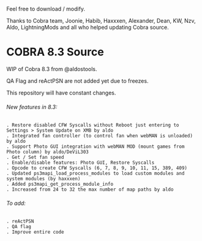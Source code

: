 Feel free to download / modify.

Thanks to Cobra team, Joonie, Habib, Haxxxen, Alexander, Dean, KW, Nzv, Aldo, LightningMods and all who helped updating Cobra source.

# COBRA 8.3 Source

WIP of Cobra 8.3 from @aldostools.

QA Flag and reActPSN are not added yet due to freezes.

This repository will have constant changes.

###### New features in 8.3:

    . Restore disabled CFW Syscalls without Reboot just entering to Settings > System Update on XMB by aldo
    . Integrated fan controller (to control fan when webMAN is unloaded) by aldo
    . Support Photo GUI integration with webMAN MOD (mount games from Photo column) by aldo/DeViL303
    . Get / Set fan speed
    . Enable/disable features: Photo GUI, Restore Syscalls
    . Opcode to create CFW Syscalls (6, 7, 8, 9, 10, 11, 15, 389, 409)
    . Updated ps3mapi_load_process_modules to load custom modules and system modules (by haxxxen)
    . Added ps3mapi_get_process_module_info
    . Increased from 24 to 32 the max number of map paths by aldo
    
###### To add:

    . reActPSN
    . QA flag
    . Improve entire code
